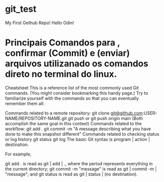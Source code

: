 # git_test
My First Gethub Repo!
Hello Odin!

Principais Comandos para , confirmar (Commit) e (enviar) arquivos utilizanado os comandos direto no terminal do linux.
======================
Cheatsheet
This is a reference list of the most commonly used Git commands. (You might consider bookmarking this handy page.) Try to familiarize yourself with the commands so that you can eventually remember them all:

Commands related to a remote repository:
git clone git@github.com:USER-NAME/REPOSITORY-NAME.git
git push or git push origin main (Both accomplish the same goal in this context)
Commands related to the workflow:
git add .
git commit -m "A message describing what you have done to make this snapshot different"
Commands related to checking status or log history
git status
git log
The basic Git syntax is program | action | destination.

For example,

git add . is read as git | add | ., where the period represents everything in the current directory;
git commit -m "message" is read as git | commit -m | "message"; and
git status is read as git | status | (no destination).
